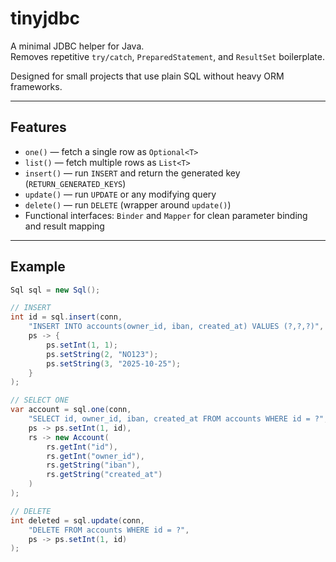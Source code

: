 # tinyjdbc

A minimal JDBC helper for Java.  
Removes repetitive `try/catch`, `PreparedStatement`, and `ResultSet` boilerplate.

Designed for small projects that use plain SQL without heavy ORM frameworks.

---

## Features

- `one()` — fetch a single row as `Optional<T>`
- `list()` — fetch multiple rows as `List<T>`
- `insert()` — run `INSERT` and return the generated key (`RETURN_GENERATED_KEYS`)
- `update()` — run `UPDATE` or any modifying query
- `delete()` — run `DELETE` (wrapper around `update()`)
- Functional interfaces: `Binder` and `Mapper` for clean parameter binding and result mapping

---

## Example

```java
Sql sql = new Sql();

// INSERT
int id = sql.insert(conn,
    "INSERT INTO accounts(owner_id, iban, created_at) VALUES (?,?,?)",
    ps -> {
        ps.setInt(1, 1);
        ps.setString(2, "NO123");
        ps.setString(3, "2025-10-25");
    }
);

// SELECT ONE
var account = sql.one(conn,
    "SELECT id, owner_id, iban, created_at FROM accounts WHERE id = ?",
    ps -> ps.setInt(1, id),
    rs -> new Account(
        rs.getInt("id"),
        rs.getInt("owner_id"),
        rs.getString("iban"),
        rs.getString("created_at")
    )
);

// DELETE
int deleted = sql.update(conn,
    "DELETE FROM accounts WHERE id = ?",
    ps -> ps.setInt(1, id)
);
```
